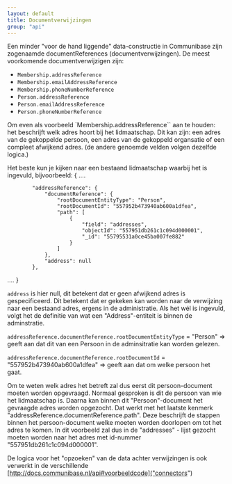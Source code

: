 ```yaml
---
layout: default
title: Documentverwijzingen
group: "api"
---
```


Een minder "voor de hand liggende" data-constructie in Communibase zijn zogenaamde documentReferences (documentverwijzingen). De meest voorkomende documentverwijzigen zijn:

- `Membership.addressReference`
- `Membership.emailAddressReference`
- `Membership.phoneNumberReference`
- `Person.addressReference`
- `Person.emailAddressReference`
- `Person.phoneNumberReference`

Om even als voorbeeld `Membership.addressReference`` aan te houden: het beschrijft welk adres hoort bij het lidmaatschap. Dit kan zijn: een adres van de gekoppelde persoon, een adres van de gekoppeld organsatie of een compleet afwijkend adres. (de andere genoemde velden volgen dezelfde logica.)

Het beste kun je kijken naar een bestaand lidmaatschap waarbij het is ingevuld, bijvoorbeeld:
{
....

            "addressReference": {
                "documentReference": {
                    "rootDocumentEntityType": "Person",
                    "rootDocumentId": "557952b473940ab600a1dfea",
                    "path": [
                        {
                            "field": "addresses",
                            "objectId": "557951db261c1c094d000001",
                            "_id": "55795531a0ce45ba007fe882"
                        }
                    ]
                },
                "address": null
            },

....
}

`address` is hier null, dit betekent dat er geen afwijkend adres is gespecificeerd. Dit betekent dat er gekeken kan worden naar de verwijzing naar een bestaand adres, ergens in de administratie. Als het wél is ingevuld, volgt het de definitie van wat een "Address"-entiteit is binnen de adminstratie.

`addressReference.documentReference.rootDocumentEntityType` = "Person" => geeft aan dat dit van een Persoon in de adminsitratie kan worden gelezen.

`addressReference.documentReference.rootDocumentId` = "557952b473940ab600a1dfea" => geeft aan dat om welke persoon het gaat.

Om te weten welk adres het betreft zal dus eerst dit persoon-document moeten worden opgevraagd. Normaal gesproken is dit de persoon van wie het lidmaatschap is. Daarna kan binnen dit "Persoon"-document het gevraagde adres worden opgezocht. Dat werkt met het laatste kenmerk "addressReference.documentReference.path". Deze beschrijft de stappen binnen het persoon-document welke moeten worden doorlopen om tot het adres te komen. In dit voorbeeld zal dus in de "addresses" - lijst gezocht moeten worden naar het adres met id-nummer "557951db261c1c094d000001".

 De logica voor het "opzoeken" van de data achter verwijzingen is ook verwerkt in de verschillende [http://docs.communibase.nl/api#voorbeeldcode]("connectors")
